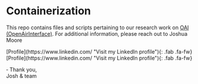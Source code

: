# Containerization


This repo contains files and scripts pertaining to our research work on <a href ="https://openairinterface.org/"> OAI (OpenAirInterface)</a>. For additional information, please reach out to Joshua Moore
<a href="your_link_here">
  <i class="fab fa-fw fa-linkedin" aria-hidden="true"></i>

</a>
[Profile](https://www.linkedin.com/ "Visit my LinkedIn profile"){: .fab .fa-fw}
[Profile](https://www.linkedin.com/ "Visit my LinkedIn profile"){: .fab .fa-fw}




&#8208; Thank you, </br>
Josh & team
